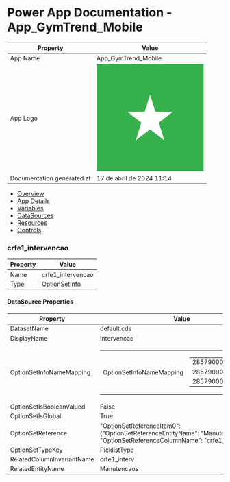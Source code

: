 ﻿# Power App Documentation \- App\_GymTrend\_Mobile

| Property                   | Value                                   |
| -------------------------- | --------------------------------------- |
| App Name                   | App\_GymTrend\_Mobile                   |
| App Logo                   | ![App Logo](resources/applogoSmall.png) |
| Documentation generated at | 17 de abril de 2024 11:14               |

- [Overview](index-App_GymTrend_Mobile.md)
- [App Details](appdetails-App_GymTrend_Mobile.md)
- [Variables](variables-App_GymTrend_Mobile.md)
- [DataSources](datasources-App_GymTrend_Mobile.md)
- [Resources](resources-App_GymTrend_Mobile.md)
- [Controls](controls-App_GymTrend_Mobile.md)

### crfe1\_intervencao

| Property | Value              |
| -------- | ------------------ |
| Name     | crfe1\_intervencao |
| Type     | OptionSetInfo      |

#### DataSource Properties

| Property                   | Value                                                                                                                                                                                                        |
| -------------------------- | ------------------------------------------------------------------------------------------------------------------------------------------------------------------------------------------------------------ |
| DatasetName                | default.cds                                                                                                                                                                                                  |
| DisplayName                | Intervencao                                                                                                                                                                                                  |
| OptionSetInfoNameMapping   | <table><tr><td>OptionSetInfoNameMapping</td><td><table><tr><td>285790002</td><td>Done</td></tr><tr><td>285790000</td><td>Open</td></tr><tr><td>285790001</td><td>Ongoing</td></tr></table></td></tr></table> |
| OptionSetIsBooleanValued   | False                                                                                                                                                                                                        |
| OptionSetIsGlobal          | True                                                                                                                                                                                                         |
| OptionSetReference         | "OptionSetReferenceItem0": {"OptionSetReferenceEntityName": "Manutencaos", "OptionSetReferenceColumnName": "crfe1\_interv"}                                                                                  |
| OptionSetTypeKey           | PicklistType                                                                                                                                                                                                 |
| RelatedColumnInvariantName | crfe1\_interv                                                                                                                                                                                                |
| RelatedEntityName          | Manutencaos                                                                                                                                                                                                  |
